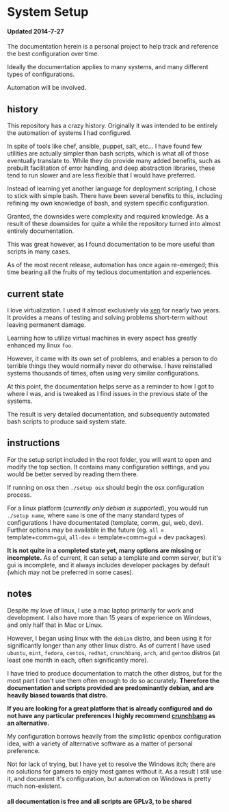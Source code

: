
# System Setup
#### Updated 2014-7-27

The documentation herein is a personal project to help track and reference the best configuration over time.

Ideally the documentation applies to many systems, and many different types of configurations.

Automation will be involved.


## history

This repository has a crazy history.  Originally it was intended to be entirely the automation of systems I had configured.

In spite of tools like chef, ansible, puppet, salt, etc... I have found few utilities are actually simpler than bash scripts, which is what all of those eventually translate to.  While they do provide many added benefits, such as prebuilt facilitation of error handling, and deep abstraction libraries, these tend to run slower and are less flexible that I would have preferred.

Instead of learning yet another language for deployment scripting, I chose to stick with simple bash.  There have been several benefits to this, including refining my own knowledge of bash, and system specific configuration.

Granted, the downsides were complexity and required knowledge.  As a result of these downsides for quite a while the repository turned into almost entirely documentation.

This was great however, as I found documentation to be more useful than scripts in many cases.

As of the most recent release, automation has once again re-emerged; this time bearing all the fruits of my tedious documentation and experiences.


## current state

I love virtualization.  I used it almost exclusively via [xen](http://www.xen.org) for nearly two years.  It provides a means of testing and solving problems short-term without leaving permanent damage.

Learning how to utilize virtual machines in every aspect has greatly enhanced my linux `foo`.

However, it came with its own set of problems, and enables a person to do terrible things they would normally never do otherwise.  I have reinstalled systems thousands of times, often using very similar configurations.

At this point, the documentation helps serve as a reminder to how I got to where I was, and is tweaked as I find issues in the previous state of the systems.

The result is very detailed documentation, and subsequently automated bash scripts to produce said system state.


## instructions

For the setup script included in the root folder, you will want to open and modify the top section.  It contains many configuration settings, and you would be better served by reading them there.

If running on osx then `./setup osx` should begin the osx configuration process.

For a linux platform (_currently only debian is supported_), you would run `./setup name`, where `name` is one of the many standard types of configurations I have documentated (template, comm, gui, web, dev).  Further options may be available in the future (eg. `all` = template+comm+gui, `all-dev` = template+comm+gui + dev packages).

**It is not quite in a completed state yet, many options are missing or incomplete.**  As of current, it can setup a template and comm server, but it's gui is incomplete, and it always includes developer packages by default (which may not be preferred in some cases).


## notes

Despite my love of linux, I use a mac laptop primarily for work and development.  I also have more than 15 years of experience on Windows, and only half that in Mac or Linux.

However, I began using linux with the `debian` distro, and been using it for significantly longer than any other linux distro.  As of current I have used `ubuntu`, `mint`, `fedora`, `centos`, `redhat`, `crunchbang`, `arch`, and `gentoo` distros (at least one month in each, often significantly more).

I have tried to produce documentation to match the other distros, but for the most part I don't use them often enough to do so accurately.  **Therefore the documentation and scripts provided are predominantly debian, and are heavily biased towards that distro.**

**If you are looking for a great platform that is already configured and do not have any particular preferences I highly recommend [crunchbang](http://crunchbang.org/) as an alternative.**

My configuration borrows heavily from the simplistic openbox configuration idea, with a variety of alternative software as a matter of personal preference.

Not for lack of trying, but I have yet to resolve the Windows itch; there are no solutions for gamers to enjoy most games without it.  As a result I still use it, and document it's configuration, but automation on Windows is pretty much non-existent.


#### all documentation is free and all scripts are GPLv3, to be shared
